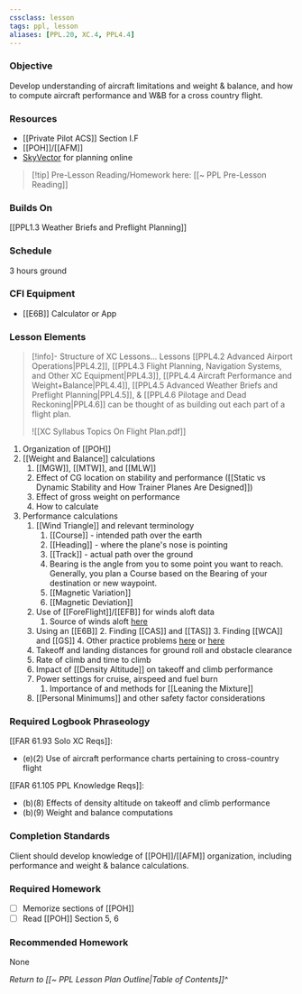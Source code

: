```yaml
---
cssclass: lesson
tags: ppl, lesson
aliases: [PPL.20, XC.4, PPL4.4]
---
```

### Objective
Develop understanding of aircraft limitations and weight & balance, and how to compute aircraft performance and W&B for a cross country flight.

### Resources
- [[Private Pilot ACS]] Section I.F
- [[POH]]/[[AFM]]
- [SkyVector](https://skyvector.com) for planning online

> [!tip] Pre-Lesson Reading/Homework here: [[~ PPL Pre-Lesson Reading]]

### Builds On
[[PPL1.3 Weather Briefs and Preflight Planning]]

### Schedule
3 hours ground

### CFI Equipment
- [[E6B]] Calculator or App

### Lesson Elements
> [!info]- Structure of XC Lessons...
> Lessons [[PPL4.2 Advanced Airport Operations|PPL4.2]], [[PPL4.3 Flight Planning, Navigation Systems, and Other XC Equipment|PPL4.3]], [[PPL4.4 Aircraft Performance and Weight+Balance|PPL4.4]], [[PPL4.5 Advanced Weather Briefs and Preflight Planning|PPL4.5]], & [[PPL4.6 Pilotage and Dead Reckoning|PPL4.6]] can be thought of as building out each part of a flight plan.
> 
> ![[XC Syllabus Topics On Flight Plan.pdf]]

1. Organization of [[POH]]
2. [[Weight and Balance]] calculations
	1. [[MGW]], [[MTW]], and [[MLW]]
	2. Effect of CG location on stability and performance ([[Static vs Dynamic Stability and How Trainer Planes Are Designed]])
	3. Effect of gross weight on performance
	4. How to calculate
4. Performance calculations
	1. [[Wind Triangle]] and relevant terminology
		1. [[Course]] - intended path over the earth
		2. [[Heading]] - where the plane's nose is pointing
		3. [[Track]] - actual path over the ground
		4. Bearing is the angle from you to some point you want to reach.  Generally, you plan a Course based on the Bearing of your destination or new waypoint.
		5. [[Magnetic Variation]]
		6. [[Magnetic Deviation]]
	2. Use of [[ForeFlight]]/[[EFB]] for winds aloft data
		1. Source of winds aloft [here](https://aviationweather.gov/data/windtemp/?region=sfo&fcst=06&level=low)
	3. Using an [[E6B]]
		2. Finding [[CAS]] and [[TAS]]
		3. Finding [[WCA]] and [[GS]]
		4. Other practice problems [here](https://e6b.org) or [here](https://flightapprentice.com/resources/exercises/e6b_workbook.pdf)
	4. Takeoff and landing distances for ground roll and obstacle clearance
	5. Rate of climb and time to climb
	6. Impact of [[Density Altitude]] on takeoff and climb performance
	7. Power settings for cruise, airspeed and fuel burn
		1. Importance of and methods for [[Leaning the Mixture]]
	8. [[Personal Minimums]] and other safety factor considerations 

### Required Logbook Phraseology
[[FAR 61.93 Solo XC Reqs]]:
- (e)(2) Use of aircraft performance charts pertaining to cross-country flight

[[FAR 61.105 PPL Knowledge Reqs]]:
- (b)(8) Effects of density altitude on takeoff and climb performance
- (b)(9) Weight and balance computations

### Completion Standards
Client should develop knowledge of [[POH]]/[[AFM]] organization, including performance and weight & balance calculations.

### Required Homework
- [ ] Memorize sections of [[POH]]
- [ ] Read [[POH]] Section 5, 6

### Recommended Homework
None

*Return to [[~ PPL Lesson Plan Outline|Table of Contents]]^*